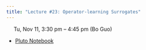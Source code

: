 ```yaml
---
title: "Lecture #23: Operator-learning Surrogates"
---
```


&nbsp;&nbsp;&nbsp;&nbsp;&nbsp;Tu, Nov 11, 3:30 pm – 4:45 pm (Bo Guo)

- [Pluto Notebook](../assets/pluto_notebooks/Lec23_operator_learning.html)
